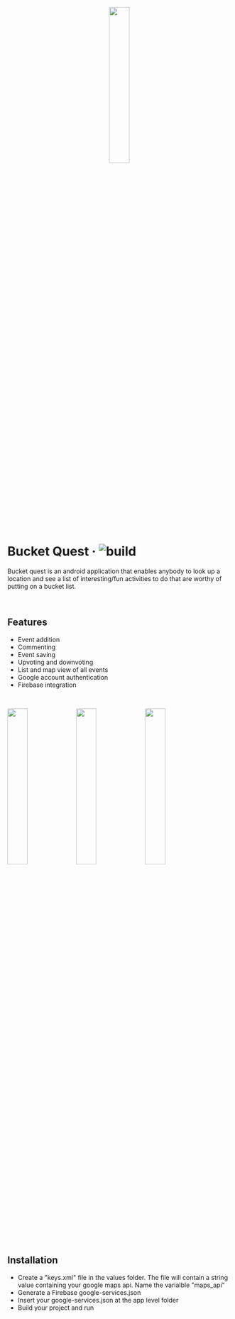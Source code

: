 <p align="center">
  <img src="https://raw.githubusercontent.com/latrujil913/bucket-quest/master/photos/logo.png" width="30%" height="30%">
</p>

# Bucket Quest &middot; ![build](https://github.com/latrujil913/bucket-quest/workflows/build/badge.svg)
<p>Bucket quest is an android application that enables anybody to look up a location and see a list of interesting/fun activities to do that are worthy of putting on a bucket list.</p>
<br />

## Features

* Event addition
* Commenting
* Event saving
* Upvoting and downvoting
* List and map view of all events
* Google account authentication
* Firebase integration
 
<br />
<p float="left">
  <img src="https://raw.githubusercontent.com/latrujil913/bucket-quest/master/photos/list.png" width="30%" height="30%">
  <img src="https://raw.githubusercontent.com/latrujil913/bucket-quest/master/photos/event.png" width="30%" height="30%">
  <img src="https://raw.githubusercontent.com/latrujil913/bucket-quest/master/photos/map.png" width="30%" height="30%">
</p>
<br />  
<!---
<p float="left">
  <img src="https://raw.githubusercontent.com/latrujil913/bucket-quest/master/photos/save_event.gif" width="30%" height="30%">
</p> 
<br /> --->  

## Installation 

* Create a "keys.xml" file in the values folder. The file will contain a string value containing your google maps api. Name the varialble "maps_api"
* Generate a Firebase google-services.json
* Insert your google-services.json at the app level folder
* Build your project and run
